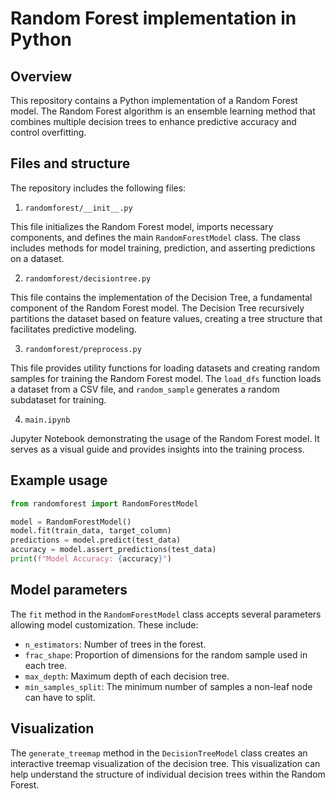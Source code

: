 # Random Forest implementation in Python

## Overview

This repository contains a Python implementation of a Random Forest model. The Random Forest algorithm is an ensemble learning method that combines multiple decision trees to enhance predictive accuracy and control overfitting.

## Files and structure

The repository includes the following files:

1. `randomforest/__init__.py`

This file initializes the Random Forest model, imports necessary components, and defines the main `RandomForestModel` class. The class includes methods for model training, prediction, and asserting predictions on a dataset.

2. `randomforest/decisiontree.py`

This file contains the implementation of the Decision Tree, a fundamental component of the Random Forest model. The Decision Tree recursively partitions the dataset based on feature values, creating a tree structure that facilitates predictive modeling.

3. `randomforest/preprocess.py`

This file provides utility functions for loading datasets and creating random samples for training the Random Forest model. The `load_dfs` function loads a dataset from a CSV file, and `random_sample` generates a random subdataset for training.

4. `main.ipynb`

Jupyter Notebook demonstrating the usage of the Random Forest model. It serves as a visual guide and provides insights into the training process.

## Example usage

```python
from randomforest import RandomForestModel

model = RandomForestModel()
model.fit(train_data, target_column)
predictions = model.predict(test_data)
accuracy = model.assert_predictions(test_data)
print(f"Model Accuracy: {accuracy}")
```

## Model parameters

The `fit` method in the `RandomForestModel` class accepts several parameters allowing model customization. These include:

- `n_estimators`: Number of trees in the forest.
- `frac_shape`: Proportion of dimensions for the random sample used in each tree.
- `max_depth`: Maximum depth of each decision tree.
- `min_samples_split`: The minimum number of samples a non-leaf node can have to split.

## Visualization

The `generate_treemap` method in the `DecisionTreeModel` class creates an interactive treemap visualization of the decision tree. This visualization can help understand the structure of individual decision trees within the Random Forest.
